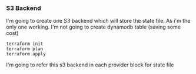 ### S3 Backend

I'm going to create one S3 backend which will store the state file. As i'm the only one working. I'm not going to create dynamodb table (saving some cost)

`terraform init` </br>
`terraform plan` </br>
`terraform apply` </br>

I'm going to refer this s3 backend in each provider block for state file